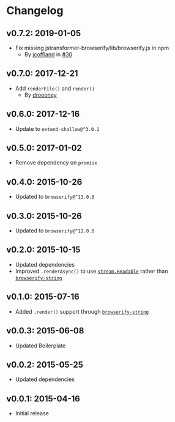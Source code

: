 # Changelog

## v0.7.2: 2019-01-05

- Fix missing jstransformer-browserify/lib/browserify.js in npm
  - By [jcoffland](https://github.com/jcoffland) in [#30](https://github.com/jstransformers/jstransformer-browserify/pull/30)

## v0.7.0: 2017-12-21

- Add `renderFile()` and `render()`
  - By [droooney](https://github.com/droooney)

## v0.6.0: 2017-12-16

- Update to `extend-shallow@^3.0.1`

## v0.5.0: 2017-01-02

- Remove dependency on `promise`

## v0.4.0: 2015-10-26

- Updated to `browserify@^13.0.0`

## v0.3.0: 2015-10-26

- Updated to `browserify@^12.0.0`

## v0.2.0: 2015-10-15

- Updated dependencies
- Improved `.renderAsync()` to use [`stream.Readable`](https://nodejs.org/api/stream.html#stream_class_stream_readable) rather than [`browserify-string`](https://www.npmjs.com/package/browserify-string)

## v0.1.0: 2015-07-16

- Added `.render()` support through [`browserify-string`](https://github.com/eugeneware/browserify-string)

## v0.0.3: 2015-06-08

- Updated Boilerplate

## v0.0.2: 2015-05-25

- Updated dependencies

## v0.0.1: 2015-04-16

- Initial release
